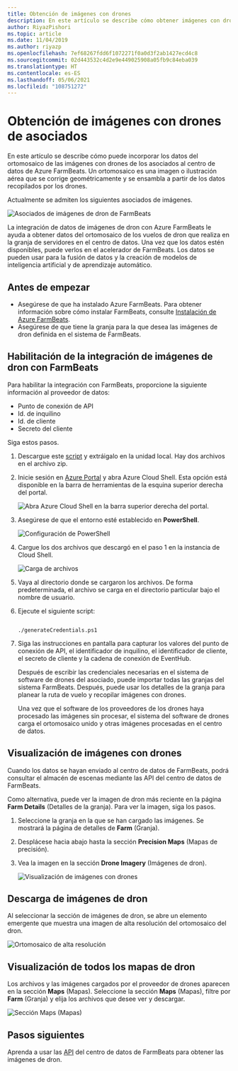 ```yaml
---
title: Obtención de imágenes con drones
description: En este artículo se describe cómo obtener imágenes con drones de los asociados.
author: RiyazPishori
ms.topic: article
ms.date: 11/04/2019
ms.author: riyazp
ms.openlocfilehash: 7ef68267fdd6f1072271f0a0d3f2ab1427ecd4c8
ms.sourcegitcommit: 02d443532c4d2e9e449025908a05fb9c84eba039
ms.translationtype: HT
ms.contentlocale: es-ES
ms.lasthandoff: 05/06/2021
ms.locfileid: "108751272"
---
```

# <a name="get-drone-imagery-from-drone-partners"></a>Obtención de imágenes con drones de asociados

En este artículo se describe cómo puede incorporar los datos del ortomosaico de las imágenes con drones de los asociados al centro de datos de Azure FarmBeats. Un ortomosaico es una imagen o ilustración aérea que se corrige geométricamente y se ensambla a partir de los datos recopilados por los drones.

Actualmente se admiten los siguientes asociados de imágenes.

  ![Asociados de imágenes de dron de FarmBeats](./media/get-drone-imagery-from-drone-partner/drone-partner-1.png)

La integración de datos de imágenes de dron con Azure FarmBeats le ayuda a obtener datos del ortomosaico de los vuelos de dron que realiza en la granja de servidores en el centro de datos. Una vez que los datos estén disponibles, puede verlos en el acelerador de FarmBeats. Los datos se pueden usar para la fusión de datos y la creación de modelos de inteligencia artificial y de aprendizaje automático.

## <a name="before-you-begin"></a>Antes de empezar

  - Asegúrese de que ha instalado Azure FarmBeats. Para obtener información sobre cómo instalar FarmBeats, consulte [Instalación de Azure FarmBeats](install-azure-farmbeats.md).
  - Asegúrese de que tiene la granja para la que desea las imágenes de dron definida en el sistema de FarmBeats.

## <a name="enable-drone-imagery-integration-with-farmbeats"></a>Habilitación de la integración de imágenes de dron con FarmBeats

Para habilitar la integración con FarmBeats, proporcione la siguiente información al proveedor de datos:
 - Punto de conexión de API
 - Id. de inquilino
 - Id. de cliente
 - Secreto del cliente

Siga estos pasos.

1. Descargue este [script](https://aka.ms/farmbeatspartnerscript) y extráigalo en la unidad local. Hay dos archivos en el archivo zip.
2. Inicie sesión en [Azure Portal](https://portal.azure.com/) y abra Azure Cloud Shell. Esta opción está disponible en la barra de herramientas de la esquina superior derecha del portal.

    ![Abra Azure Cloud Shell en la barra superior derecha del portal.](./media/get-drone-imagery-from-drone-partner/navigation-bar-1.png)

3. Asegúrese de que el entorno esté establecido en **PowerShell**.

    ![Configuración de PowerShell](./media/get-drone-imagery-from-drone-partner/power-shell-new-1.png)

4. Cargue los dos archivos que descargó en el paso 1 en la instancia de Cloud Shell.

    ![Carga de archivos](./media/get-drone-imagery-from-drone-partner/power-shell-two-1.png)

5. Vaya al directorio donde se cargaron los archivos. De forma predeterminada, el archivo se carga en el directorio particular bajo el nombre de usuario.
6. Ejecute el siguiente script:

    ```azurepowershell-interactive

    ./generateCredentials.ps1

    ```

7. Siga las instrucciones en pantalla para capturar los valores del punto de conexión de API, el identificador de inquilino, el identificador de cliente, el secreto de cliente y la cadena de conexión de EventHub.

    Después de escribir las credenciales necesarias en el sistema de software de drones del asociado, puede importar todas las granjas del sistema FarmBeats. Después, puede usar los detalles de la granja para planear la ruta de vuelo y recopilar imágenes con drones.

    Una vez que el software de los proveedores de los drones haya procesado las imágenes sin procesar, el sistema del software de drones carga el ortomosaico unido y otras imágenes procesadas en el centro de datos.

## <a name="view-drone-imagery"></a>Visualización de imágenes con drones

Cuando los datos se hayan enviado al centro de datos de FarmBeats, podrá consultar el almacén de escenas mediante las API del centro de datos de FarmBeats.

Como alternativa, puede ver la imagen de dron más reciente en la página **Farm Details** (Detalles de la granja). Para ver la imagen, siga los pasos.

1. Seleccione la granja en la que se han cargado las imágenes. Se mostrará la página de detalles de **Farm** (Granja).
2. Desplácese hacia abajo hasta la sección **Precision Maps** (Mapas de precisión).
3. Vea la imagen en la sección **Drone Imagery** (Imágenes de dron).

    ![Visualización de imágenes con drones](./media/get-drone-imagery-from-drone-partner/drone-imagery-1.png)

## <a name="download-drone-imagery"></a>Descarga de imágenes de dron

Al seleccionar la sección de imágenes de dron, se abre un elemento emergente que muestra una imagen de alta resolución del ortomosaico del dron.

![Ortomosaico de alta resolución](./media/get-drone-imagery-from-drone-partner/download-drone-imagery-1.png)

## <a name="view-all-drone-maps"></a>Visualización de todos los mapas de dron

Los archivos y las imágenes cargados por el proveedor de drones aparecen en la sección **Maps** (Mapas). Seleccione la sección **Maps** (Mapas), filtre por **Farm** (Granja) y elija los archivos que desee ver y descargar.

  ![Sección Maps (Mapas)](./media/get-drone-imagery-from-drone-partner/view-drone-maps-1.png)

## <a name="next-steps"></a>Pasos siguientes

Aprenda a usar las [API](rest-api-in-azure-farmbeats.md) del centro de datos de FarmBeats para obtener las imágenes de dron.
